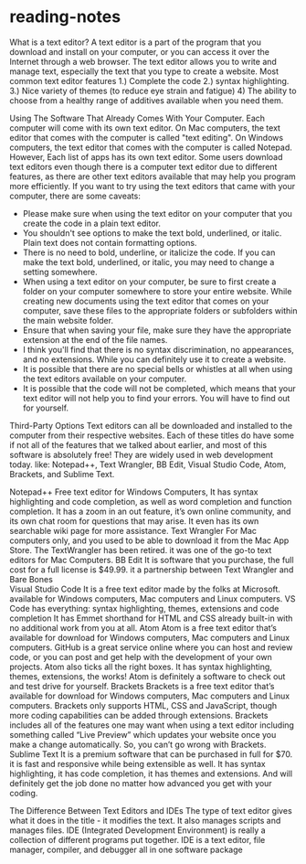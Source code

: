 # reading-notes
What is a text editor?
A text editor is a part of the program that you download and install on your computer, or you can access it over the Internet through a web browser.
The text editor allows you to write and manage text, especially the text that you type to create a website. Most common text editor features
  1.) Complete the code
  2.) syntax highlighting.
  3.) Nice variety of themes (to reduce eye strain and fatigue)
  4) The ability to choose from a healthy range of additives available when you need them.

Using The Software That Already Comes With Your Computer.
Each computer will come with its own text editor. On Mac computers, the text editor that comes with the computer is called "text editing". On Windows computers, the text editor that comes with the computer is called Notepad. However, Each list of apps has its own text editor.
Some users download text editors even though there is a computer text editor due to different features, as there are other text editors available that may help you program more efficiently.
If you want to try using the text editors that came with your computer, there are some caveats:
*	Please make sure when using the text editor on your computer that you create the code in a plain text editor.
*	You shouldn't see options to make the text bold, underlined, or italic. Plain text does not contain formatting options.
*	There is no need to bold, underline, or italicize the code. If you can make the text bold, underlined, or italic, you may need to change a setting somewhere.
*	When using a text editor on your computer, be sure to first create a folder on your computer somewhere to store your entire website. While creating new documents using the text editor that comes on your computer, save these files to the appropriate folders or subfolders within the main website folder.
*	Ensure that when saving your file, make sure they have the appropriate extension at the end of the file names.
*	I think you'll find that there is no syntax discrimination, no appearances, and no extensions. While you can definitely use it to create a website.
*	It is possible that there are no special bells or whistles at all when using the text editors available on your computer.
*	It is possible that the code will not be completed, which means that your text editor will not help you to find your errors. You will have to find out for yourself.

Third-Party Options
Text editors can all be downloaded and installed to the computer from their respective websites. Each of these titles do have some if not all of the features that we talked about earlier, and most of this software is absolutely free! They are widely used in web development today. like: Notepad++, Text Wrangler, BB Edit, Visual Studio Code, Atom, Brackets, and Sublime Text. 
	
Notepad++	Free text editor for Windows Computers, It has syntax highlighting and code completion, as well as word completion and function completion. It has a zoom in an out feature, it’s own online community, and its own chat room for questions that may arise. It even has its own searchable wiki page for more assistance.
 Text Wrangler	For Mac computers only, and you used to be able to download it from the Mac App Store. The TextWrangler has been retired. it was one of the go-to text editors for Mac Computers.
 BB Edit	It is software that you purchase, the full cost for a full license is $49.99. it a partnership between Text Wrangler and Bare Bones  
Visual Studio Code	It is a free text editor made by the folks at Microsoft. available for Windows computers, Mac computers and Linux computers.  VS Code has everything: syntax highlighting, themes, extensions and code completion It has Emmet shorthand for HTML and CSS already built-in with no additional work from you at all. 
Atom	Atom is a free text editor that’s available for download for Windows computers, Mac computers and Linux computers. 
GitHub is a great service online where you can host and review code, or you can post and get help with the development of your own projects. Atom also ticks all the right boxes.  It has syntax highlighting, themes, extensions, the works! Atom is definitely a software to check out and test drive for yourself.
Brackets	Brackets is a free text editor that’s available for download for Windows computers, Mac computers and Linux computers. 
Brackets only supports HTML, CSS and JavaScript, though more coding capabilities can be added through extensions. Brackets includes all of the features one may want when using a text editor including something called “Live Preview” which updates your website once you make a change automatically. So, you can’t go wrong with Brackets.
Sublime Text	 It is a premium software that can be purchased in full for $70. 
it is fast and responsive while being extensible as well.
It has syntax highlighting, it has code completion, it has themes and extensions. And will definitely get the job done no matter how advanced you get with your coding.


The Difference Between Text Editors and IDEs
The type of text editor gives what it does in the title - it modifies the text. It also manages scripts and manages files.
IDE (Integrated Development Environment) is really a collection of different programs put together. IDE is a text editor, file manager, compiler, and debugger all in one software package
